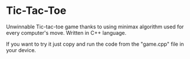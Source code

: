 # Tic-Tac-Toe
Unwinnable Tic-tac-toe game thanks to using minimax algorithm used for every computer's move. Written in C++ language.

If you want to try it  just copy and run the code from the "game.cpp" file in your device.
